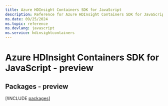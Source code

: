 ```yaml
---
title: Azure HDInsight Containers SDK for JavaScript
description: Reference for Azure HDInsight Containers SDK for JavaScript
ms.date: 09/25/2024
ms.topic: reference
ms.devlang: javascript
ms.service: hdinsightcontainers
---
```

# Azure HDInsight Containers SDK for JavaScript - preview
## Packages - preview
[!INCLUDE [packages](hdinsight-containers-index.md)]